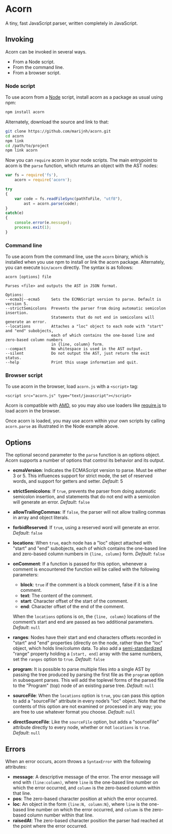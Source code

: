 # Acorn

[acorn]: http://marijnhaverbeke.nl/acorn/
[range]: https://bugzilla.mozilla.org/show_bug.cgi?id=745678

A tiny, fast JavaScript parser, written completely in JavaScript.

## Invoking

Acorn can be invoked in several ways.

- From a Node script.
- From the command line.
- From a browser script.

### Node script

To use acorn from a [Node](http://nodejs.org) script, install acorn as a package as usual using npm:

```sh
npm install acorn
```

Alternately, download the source and link to that:

```sh
git clone https://github.com/marijnh/acorn.git
cd acorn
npm link
cd /path/to/project
npm link acorn
```

Now you can `require` acorn in your node scripts. The main entrypoint to acorn is the `parse` function, which returns an object with the AST nodes:

```javascript
var fs = require('fs'),
    acorn = require('acorn');

try
{
    var code = fs.readFileSync(pathToFile, "utf8"),
        ast = acorn.parse(code);
}
catch(e)
{
    console.error(e.message);
    process.exit(1);
}
```

### Command line

To use acorn from the command line, use the `acorn` binary, which is installed when you use npm to install or link the acorn package. Alternately, you can execute `bin/acorn` directly. The syntax is as follows:

```text
acorn [options] file

Parses <file> and outputs the AST in JSON format.

Options:
--ecma3|--ecma5     Sets the ECMAScript version to parse. Default is version 5.
--strictSemicolons  Prevents the parser from doing automatic semicolon insertion.
                    Statements that do not end in semicolons will generate an error.
--locations         Attaches a "loc" object to each node with "start" and "end" subobjects,
                    each of which contains the one-based line and zero-based column numbers
                    in {line, column} form.
--compact           No whitespace is used in the AST output.
--silent            Do not output the AST, just return the exit status.
--help              Print this usage information and quit.
```

### Browser script

To use acorn in the browser, load `acorn.js` with a `<script>` tag:

```
<script src="acorn.js" type="text/javascript"></script>
```

Acorn is compatible with [AMD](https://github.com/amdjs/amdjs-api/wiki/AMD), so you may also use loaders like [require.js](http://www.requirejs.org) to load acorn in the browser.

Once acorn is loaded, you may use acorn within your own scripts by calling `acorn.parse` as illustrated in the Node example above.

## Options

The optional second parameter to the `parse` function is an options object. Acorn supports a number of options that control its behavior and its output.

- **ecmaVersion**: Indicates the ECMAScript version to parse. Must be either 3 or 5. This influences support for strict mode, the set of reserved words, and support for getters and setter. *Default*: 5

- **strictSemicolons**: If `true`, prevents the parser from doing automatic semicolon insertion, and statements that do not end with a semicolon will generate an error. *Default*: `false`

- **allowTrailingCommas**: If `false`, the parser will not allow trailing commas in array and object literals.

- **forbidReserved**: If `true`, using a reserved word will generate an error. *Default*: `false`

- **locations**: When `true`, each node has a "loc" object attached with "start" and "end" subobjects, each of which contains the one-based line and zero-based column numbers in `{line, column}` form. *Default*: `false`

- **onComment**: If a function is passed for this option, whenever a comment is encountered the function will be called with the following parameters:
    - **block**: `true` if the comment is a block comment, false if it is a line comment.
    - **text**: The content of the comment.
    - **start**: Character offset of the start of the comment.
    - **end**: Character offset of the end of the comment.

    When the `locations` options is on, the `{line, column}` locations of the comment’s start and end are passed as two additional parameters. *Default*: `null`

- **ranges**: Nodes have their start and end characters offsets recorded in "start" and "end" properties (directly on the node, rather than the "loc" object, which holds line/column data. To also add a [semi-standardized][range] "range" property holding a `[start, end]` array with the same numbers, set the `ranges` option to `true`. *Default*: `false`

- **program**: It is possible to parse multiple files into a single AST by passing the tree produced by parsing the first file as the `program` option in subsequent parses. This will add the toplevel forms of the parsed file to the "Program" (top) node of an existing parse tree. *Default*: `null`

- **sourceFile**: When the `locations` option is `true`, you can pass this option to add a "sourceFile" attribute in every node’s "loc" object. Note that the contents of this option are not examined or processed in any way; you are free to use whatever format you choose. *Default*: `null`

- **directSourceFile**: Like the `sourceFile` option, but adds a "sourceFile" attribute directly to every node, whether or not `locations` is `true`. *Default*: `null`

## Errors

When an error occurs, acorn throws a `SyntaxError` with the following attributes:

- **message**: A descriptive message of the error. The error message will end with `(line:column)`, where `line` is the one-based line number on which the error occurred, and `column` is the zero-based column within that line.
- **pos**: The zero-based character position at which the error occurred.
- **loc**: An object in the form `{line:N, column:N}`, where `line` is the one-based line number on which the error occurred, and `column` is the zero-based column number within that line.
- **raisedAt**: The zero-based character position the parser had reached at the point where the error occurred.
